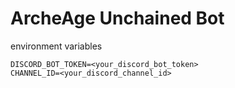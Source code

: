# ArcheAge Unchained Bot

environment variables
```
DISCORD_BOT_TOKEN=<your_discord_bot_token>
CHANNEL_ID=<your_discord_channel_id>
```